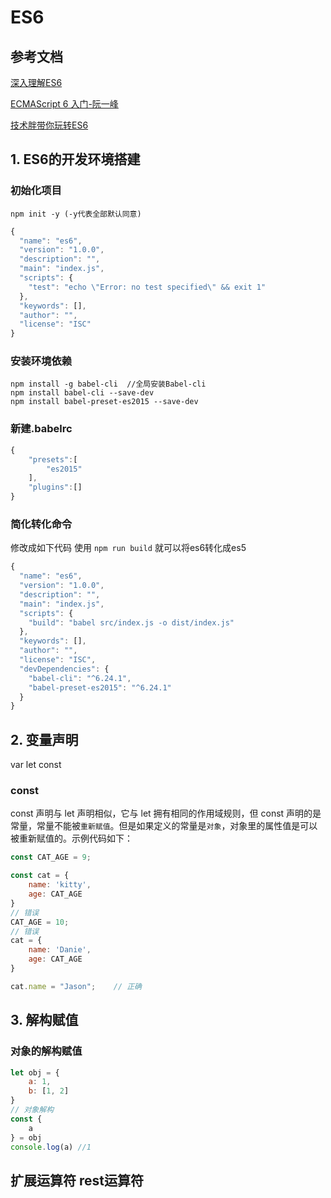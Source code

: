 # ES6

## 参考文档

[深入理解ES6](https://github.com/hyy1115/ES6-learning)

[ECMAScript 6 入门-阮一峰](http://es6.ruanyifeng.com/)

[技术胖带你玩转ES6](http://jspang.com/2017/06/03/es6/)

## 1\. ES6的开发环境搭建

### 初始化项目

```
npm init -y (-y代表全部默认同意)
```

```javascript
{
  "name": "es6",
  "version": "1.0.0",
  "description": "",
  "main": "index.js",
  "scripts": {
    "test": "echo \"Error: no test specified\" && exit 1"
  },
  "keywords": [],
  "author": "",
  "license": "ISC"
}
```

### 安装环境依赖

```
npm install -g babel-cli  //全局安装Babel-cli
npm install babel-cli --save-dev
npm install babel-preset-es2015 --save-dev
```

### 新建.babelrc

```javascript
{
    "presets":[
        "es2015"
    ],
    "plugins":[]
}
```

### 简化转化命令

修改成如下代码 使用 `npm run build` 就可以将es6转化成es5

```javascript
{
  "name": "es6",
  "version": "1.0.0",
  "description": "",
  "main": "index.js",
  "scripts": {
    "build": "babel src/index.js -o dist/index.js"
  },
  "keywords": [],
  "author": "",
  "license": "ISC",
  "devDependencies": {
    "babel-cli": "^6.24.1",
    "babel-preset-es2015": "^6.24.1"
  }
}
```

## 2\. 变量声明

var let const

### const

const 声明与 let 声明相似，它与 let 拥有相同的作用域规则，但 const 声明的是常量，常量不能被`重新赋值`。但是如果定义的常量是`对象`，对象里的属性值是可以被重新赋值的。示例代码如下：

```javascript
const CAT_AGE = 9;

const cat = {
    name: 'kitty',
    age: CAT_AGE
}
// 错误
CAT_AGE = 10;
// 错误
cat = {
    name: 'Danie',
    age: CAT_AGE
}

cat.name = "Jason";    // 正确
```

## 3\. 解构赋值

### 对象的解构赋值

```javascript
let obj = {
    a: 1,
    b: [1, 2]
}
// 对象解构
const {
    a
} = obj
console.log(a) //1
```

## 扩展运算符 rest运算符

